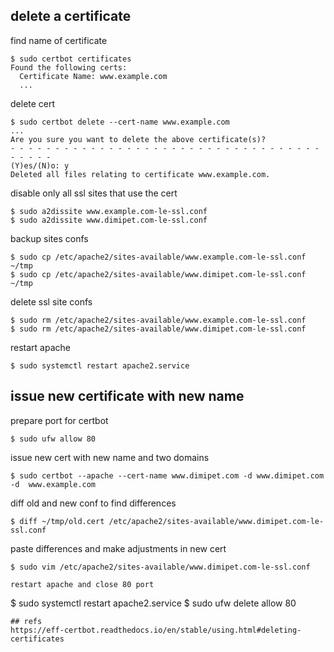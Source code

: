 ## delete a certificate

find name of certificate
```
$ sudo certbot certificates
Found the following certs:
  Certificate Name: www.example.com
  ...
```
delete cert
```
$ sudo certbot delete --cert-name www.example.com
...
Are you sure you want to delete the above certificate(s)?
- - - - - - - - - - - - - - - - - - - - - - - - - - - - - - - - - - - - - - - -
(Y)es/(N)o: y
Deleted all files relating to certificate www.example.com.
```

disable only all ssl sites that use the cert
```
$ sudo a2dissite www.example.com-le-ssl.conf
$ sudo a2dissite www.dimipet.com-le-ssl.conf
```

backup sites confs
```
$ sudo cp /etc/apache2/sites-available/www.example.com-le-ssl.conf ~/tmp
$ sudo cp /etc/apache2/sites-available/www.dimipet.com-le-ssl.conf ~/tmp
```

delete ssl site confs
```
$ sudo rm /etc/apache2/sites-available/www.example.com-le-ssl.conf
$ sudo rm /etc/apache2/sites-available/www.dimipet.com-le-ssl.conf
```

restart apache
```
$ sudo systemctl restart apache2.service
```

## issue new certificate with new name
prepare port for certbot
```
$ sudo ufw allow 80
```
issue new cert with new name and two domains
```
$ sudo certbot --apache --cert-name www.dimipet.com -d www.dimipet.com -d  www.example.com
```

diff old and new conf to find differences
```
$ diff ~/tmp/old.cert /etc/apache2/sites-available/www.dimipet.com-le-ssl.conf
```

paste differences and make adjustments in new cert
```
$ sudo vim /etc/apache2/sites-available/www.dimipet.com-le-ssl.conf

restart apache and close 80 port
```
$ sudo systemctl restart apache2.service
$ sudo ufw delete allow 80

```
## refs
https://eff-certbot.readthedocs.io/en/stable/using.html#deleting-certificates